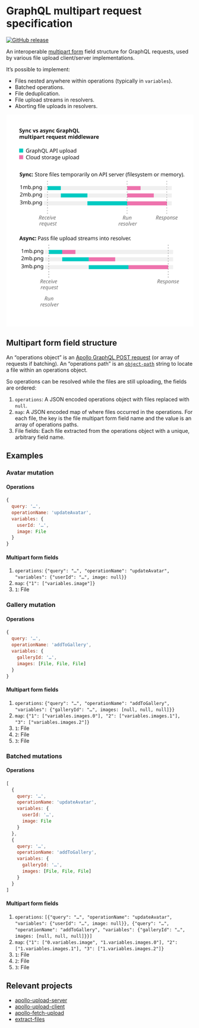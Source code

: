 # GraphQL multipart request specification

[![GitHub release](https://img.shields.io/github/release/jaydenseric/graphql-multipart-request-spec/all.svg)](https://github.com/jaydenseric/graphql-multipart-request-spec/releases)

An interoperable [multipart form](https://tools.ietf.org/html/rfc7578) field structure for GraphQL requests, used by various file upload client/server implementations.

It’s possible to implement:

* Files nested anywhere within operations (typically in `variables`).
* Batched operations.
* File deduplication.
* File upload streams in resolvers.
* Aborting file uploads in resolvers.

![Sync vs async GraphQL multipart request middleware](sync-vs-async-graphql-multipart-request-middleware.svg)

## Multipart form field structure

An “operations object” is an [Apollo GraphQL POST request](https://www.apollographql.com/docs/apollo-server/requests.html#postRequests) (or array of requests if batching). An “operations path” is an [`object-path`](https://npm.im/object-path) string to locate a file within an operations object.

So operations can be resolved while the files are still uploading, the fields are ordered:

1. `operations`: A JSON encoded operations object with files replaced with `null`.
2. `map`: A JSON encoded map of where files occurred in the operations. For each file, the key is the file multipart form field name and the value is an array of operations paths.
3. File fields: Each file extracted from the operations object with a unique, arbitrary field name.

## Examples

### Avatar mutation

#### Operations

```js
{
  query: '…',
  operationName: 'updateAvatar',
  variables: {
    userId: '…',
    image: File
  }
}
```

#### Multipart form fields

1. `operations`: `{"query": "…", "operationName": "updateAvatar", "variables": {"userId": "…", image: null}}`
2. `map`: `{"1": ["variables.image"]}`
3. `1`: File

### Gallery mutation

#### Operations

```js
{
  query: '…',
  operationName: 'addToGallery',
  variables: {
    galleryId: '…',
    images: [File, File, File]
  }
}
```

#### Multipart form fields

1. `operations`: `{"query": "…", "operationName": "addToGallery", "variables": {"galleryId": "…", images: [null, null, null]}}`
2. `map`: `{"1": ["variables.images.0"], "2": ["variables.images.1"], "3": ["variables.images.2"]}`
3. `1`: File
4. `2`: File
5. `3`: File

### Batched mutations

#### Operations

```js
[
  {
    query: '…',
    operationName: 'updateAvatar',
    variables: {
      userId: '…',
      image: File
    }
  },
  {
    query: '…',
    operationName: 'addToGallery',
    variables: {
      galleryId: '…',
      images: [File, File, File]
    }
  }
]
```

#### Multipart form fields

1. `operations`: `[{"query": "…", "operationName": "updateAvatar", "variables": {"userId": "…", image: null}}, {"query": "…", "operationName": "addToGallery", "variables": {"galleryId": "…", images: [null, null, null]}}]`
2. `map`: `{"1": ["0.variables.image", "1.variables.images.0"], "2": ["1.variables.images.1"], "3": ["1.variables.images.2"]}`
3. `1`: File
4. `2`: File
5. `3`: File

## Relevant projects

* [apollo-upload-server](https://npm.im/apollo-upload-server)
* [apollo-upload-client](https://npm.im/apollo-upload-client)
* [apollo-fetch-upload](https://npm.im/apollo-fetch-upload)
* [extract-files](https://npm.im/extract-files)
